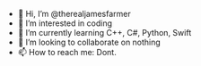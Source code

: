 - 👋 Hi, I’m @therealjamesfarmer
- 👀 I’m interested in coding
- 🌱 I’m currently learning C++, C#, Python, Swift
- 💞️ I’m looking to collaborate on nothing
- 📫 How to reach me: Dont.

<!---
therealjamesfarmer/therealjamesfarmer is a ✨ special ✨ repository because its `README.md` (this file) appears on your GitHub profile.
You can click the Preview link to take a look at your changes.
--->
